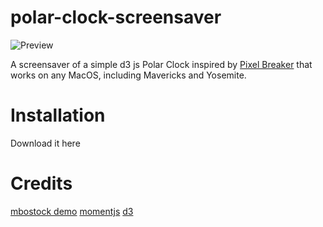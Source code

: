 polar-clock-screensaver
=======================

![Preview](https://github.com/mikemcchillin/polar-clock-screensaver/raw/master/PolarClock/Resources/preview.png "Preview")

A screensaver of a simple d3 js Polar Clock inspired by [Pixel Breaker](http://blog.pixelbreaker.com/polarclock) that works on any MacOS, including Mavericks and Yosemite.

# Installation
Download it here

# Credits
[mbostock demo](http://bl.ocks.org/mbostock/1096355)
[momentjs](http://momentjs.com/)
[d3](d3js.org)